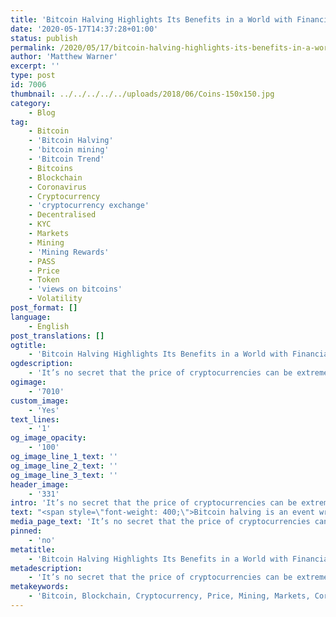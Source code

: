 ```yaml
---
title: 'Bitcoin Halving Highlights Its Benefits in a World with Financial Uncertainty'
date: '2020-05-17T14:37:28+01:00'
status: publish
permalink: /2020/05/17/bitcoin-halving-highlights-its-benefits-in-a-world-with-financial-uncertainty
author: 'Matthew Warner'
excerpt: ''
type: post
id: 7006
thumbnail: ../../../../../uploads/2018/06/Coins-150x150.jpg
category:
    - Blog
tag:
    - Bitcoin
    - 'Bitcoin Halving'
    - 'bitcoin mining'
    - 'Bitcoin Trend'
    - Bitcoins
    - Blockchain
    - Coronavirus
    - Cryptocurrency
    - 'cryptocurrency exchange'
    - Decentralised
    - KYC
    - Markets
    - Mining
    - 'Mining Rewards'
    - PASS
    - Price
    - Token
    - 'views on bitcoins'
    - Volatility
post_format: []
language:
    - English
post_translations: []
ogtitle:
    - 'Bitcoin Halving Highlights Its Benefits in a World with Financial Uncertainty'
ogdescription:
    - 'It’s no secret that the price of cryptocurrencies can be extremely volatile. As the poster child, Bitcoin is an excellent example of this, as highlighted in the past month where Bitcoin’s price has seen a low of around US$6,500, a high of just over US$10,000 and is currently sitting at about US$8,750 at time of writing (thought this changes by the minute). Between the 9th and 10th of May the price dropped US$1,500 in just 24 hours. There are many causes of the volatility cryptocurrencies experience, from changes in regulations, fear and misunderstanding, to a relatively small market size (compared to more traditional markets) and the influence of decisions taken by people holding large amounts of cryptocurrency; however, the recent price fluctuations has been attributed by many to the anticipation of Bitcoin halving event that took place on the 11th of May.'
ogimage:
    - '7010'
custom_image:
    - 'Yes'
text_lines:
    - '1'
og_image_opacity:
    - '100'
og_image_line_1_text: ''
og_image_line_2_text: ''
og_image_line_3_text: ''
header_image:
    - '331'
intro: 'It’s no secret that the price of cryptocurrencies can be extremely volatile. As the poster child, Bitcoin is an excellent example of this, as highlighted in the past month where Bitcoin’s price has seen a low of around US$6,500, a high of just over US$10,000 and is currently sitting at about US$8,750 at time of writing (thought this changes by the minute). Between the 9th and 10th of May the price dropped US$1,500 in just 24 hours. There are many causes of the volatility cryptocurrencies experience, from changes in regulations, fear and misunderstanding, to a relatively small market size (compared to more traditional markets) and the influence of decisions taken by people holding large amounts of cryptocurrency; however, the recent price fluctuations has been attributed by many to the anticipation of Bitcoin halving event that took place on the 11th of May.'
text: "<span style=\"font-weight: 400;\">Bitcoin halving is an event written into Bitcoin’s code that takes place every time an additional 210,000 blocks have been mined - which has been approximately every four years so far - and halves the Bitcoin reward that miners get from adding new blocks to the chain. Eventually, when the total number of Bitcoin reaches 21,000,000 the reward will drop to 0, marking the upper limit of the number of Bitcoin that can ever exist. By limiting the total number that can exist, Bitcoin’s scarcity and therefore value is hard-coded, unable to be influenced by any controller or governing body implementing monetary policies such as money printing and quantitative easing. This property of being immune to outside manipulation was perhaps one of the driving factors behind its creation, hinted at when Satoshi Nakamoto released it with a reference to the banking crisis, and has given rise to much of Bitcoin’s comparison to a ‘digital gold’.\_</span>\r\n\r\n<span style=\"font-weight: 400;\">This recent event marks 93.75% of all Bitcoins having been mined and the reduction of the Bitcoins reward given to a miner reducing from 12.5 to 6.25, although the final one is not expected to be mined until sometime in 2040. Historically, the halving events have heralded a period of price instability which ends in an overall rise of the price once the initial volatility ends.\_</span>\r\n\r\n<span style=\"font-weight: 400;\">However, since the halving happened on the 11th, there seems to be a fairly stable upward trend compared to the rapid ups and downs of the past week. Despite this, the longer term effects of the halving remain to be seen and experts may be able to draw conclusions in the following weeks of how this latest development will play out.\_</span>\r\n\r\n<span style=\"font-weight: 400;\">As the world looks likely to experience another economic downturn on the scale of the 2008 crisis due to the effects of the <a href=\"https://www.blockpass.org/2020/04/17/kyc-digital-certificate-service-for-covid-19-testing/\">COVID-19 coronavirus</a> pandemic, the benefits of a global, immutable, non-government controlled or manipulable currency such as Bitcoin could very well see a resurgence in popularity as people realize its benefits and remember what it was designed for.\_</span>"
media_page_text: 'It’s no secret that the price of cryptocurrencies can be extremely volatile. As the poster child, Bitcoin is an excellent example of this, as highlighted in the past month where Bitcoin’s price has seen a low of around US$6,500, a high of just over US$10,000 and is currently sitting at about US$8,750 at time of writing (thought this changes by the minute). Between the 9th and 10th of May the price dropped US$1,500 in just 24 hours. There are many causes of the volatility cryptocurrencies experience, from changes in regulations, fear and misunderstanding, to a relatively small market size (compared to more traditional markets) and the influence of decisions taken by people holding large amounts of cryptocurrency; however, the recent price fluctuations has been attributed by many to the anticipation of Bitcoin halving event that took place on the 11th of May.'
pinned:
    - 'no'
metatitle:
    - 'Bitcoin Halving Highlights Its Benefits in a World with Financial Uncertainty'
metadescription:
    - 'It’s no secret that the price of cryptocurrencies can be extremely volatile. As the poster child, Bitcoin is an excellent example of this, as highlighted in the past month where Bitcoin’s price has seen a low of around US$6,500, a high of just over US$10,000 and is currently sitting at about US$8,750 at time of writing (thought this changes by the minute). Between the 9th and 10th of May the price dropped US$1,500 in just 24 hours. There are many causes of the volatility cryptocurrencies experience, from changes in regulations, fear and misunderstanding, to a relatively small market size (compared to more traditional markets) and the influence of decisions taken by people holding large amounts of cryptocurrency; however, the recent price fluctuations has been attributed by many to the anticipation of Bitcoin halving event that took place on the 11th of May.'
metakeywords:
    - 'Bitcoin, Blockchain, Cryptocurrency, Price, Mining, Markets, Coronavirus, Decentralised, Mining Rewards, Volatility, Token, PASS, KYC, Bitcoin Halving, Bitcoin Trend, Bitcoins, bitcoin mining, cryptocurrency exchange, views on bitcoins'
---
```

<!DOCTYPE html PUBLIC "-//W3C//DTD HTML 4.0 Transitional//EN" "http://www.w3.org/TR/REC-html40/loose.dtd">
<?xml encoding="UTF-8">
